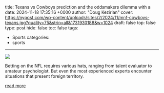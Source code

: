 title: Texans vs Cowboys prediction and the oddsmakers dilemma with a
date: 2024-11-18 17:35:16 +0000
author: "Doug Kezirian"
cover: https://nypost.com/wp-content/uploads/sites/2/2024/11/mnf-cowboys-texans.jpg?quality=75&strip=all&1731930188&w=1024
draft: false
top: false
type: post
hide: false
toc: false
tags:
  - Sports
categories:
  - sports
---

![](https://nypost.com/wp-content/uploads/sites/2/2024/11/mnf-cowboys-texans.jpg?quality=75&strip=all&1731930188&w=1024)

Betting on the NFL requires various hats, ranging from talent evaluator to amateur psychologist. But even the most experienced experts encounter situations that present foreign territory.

[read more](https://nypost.com/2024/11/18/betting/texans-vs-cowboys-prediction-the-oddsmakers-dilemma-with-a-backup-qb/)
